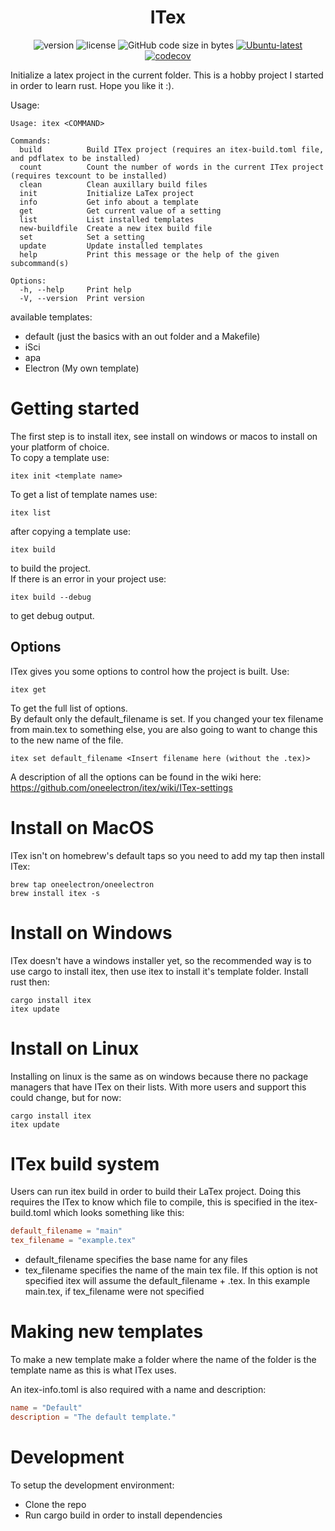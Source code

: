 <div align="center">

# ITex 

![version](https://img.shields.io/github/v/tag/oneelectron/itex?color=orange)
![license](https://img.shields.io/github/license/oneelectron/itex?color=blue)
![GitHub code size in bytes](https://img.shields.io/github/languages/code-size/oneelectron/itex?color=red)
[![Ubuntu-latest](https://github.com/oneElectron/itex/actions/workflows/ubuntu-latest.yml/badge.svg)](https://github.com/oneElectron/itex/actions/workflows/ubuntu-latest.yml)
[![codecov](https://codecov.io/gh/oneElectron/itex/branch/main/graph/badge.svg?token=HU8FPL07Y7)](https://codecov.io/gh/oneElectron/itex)

</div>

Initialize a latex project in the current folder.
This is a hobby project I started in order to learn rust. Hope you like it :\).

Usage:
```
Usage: itex <COMMAND>

Commands:
  build          Build ITex project (requires an itex-build.toml file, and pdflatex to be installed)
  count          Count the number of words in the current ITex project (requires texcount to be installed)
  clean          Clean auxillary build files
  init           Initialize LaTex project
  info           Get info about a template
  get            Get current value of a setting
  list           List installed templates
  new-buildfile  Create a new itex build file
  set            Set a setting
  update         Update installed templates
  help           Print this message or the help of the given subcommand(s)

Options:
  -h, --help     Print help
  -V, --version  Print version
```

available templates:
- default (just the basics with an out folder and a Makefile)
- iSci
- apa
- Electron (My own template)

# Getting started
The first step is to install itex, see install on windows or macos to install on your platform of choice.  
To copy a template use: 
```
itex init <template name>
```
To get a list of template names use:
```
itex list
```
after copying a template use:
```
itex build
```
to build the project.  
If there is an error in your project use:
```
itex build --debug
```
to get debug output.

## Options
ITex gives you some options to control how the project is built.
Use:
```
itex get
```
To get the full list of options.  
By default only the default_filename is set.
If you changed your tex filename from main.tex to something else, you are also going to want to change this to the new name of the file. 
```
itex set default_filename <Insert filename here (without the .tex)>
```

A description of all the options can be found in the wiki here: https://github.com/oneelectron/itex/wiki/ITex-settings

# Install on MacOS
ITex isn't on homebrew's default taps so you need to add my tap then install ITex:
```
brew tap oneelectron/oneelectron
brew install itex -s
```

# Install on Windows
ITex doesn't have a windows installer yet, so the recommended way is to use cargo to install itex, then use itex to install it's template folder.
Install rust then:
```
cargo install itex
itex update
```

# Install on Linux
Installing on linux is the same as on windows because there no package managers that have ITex on their lists. With more users and support this could change, but for now:
```
cargo install itex
itex update
```


# ITex build system
Users can run itex build in order to build their LaTex project.
Doing this requires the ITex to know which file to compile, this is specified in the itex-build.toml which looks something like this:
```toml
default_filename = "main"
tex_filename = "example.tex"

```
- default_filename specifies the base name for any files
- tex_filename specifies the name of the main tex file. If this option is not specified itex will assume the default_filename + .tex. In this example main.tex, if tex_filename were not specified


# Making new templates
To make a new template make a folder where the name of the folder is the template name as this is what ITex uses.

An itex-info.toml is also required with a name and description:
```toml
name = "Default"
description = "The default template."
```


# Development
To setup the development environment:
- Clone the repo
- Run cargo build in order to install dependencies

